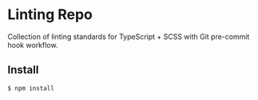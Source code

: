 # Linting Repo

Collection of linting standards for TypeScript + SCSS with Git pre-commit hook workflow.

## Install
```shell
$ npm install
```
